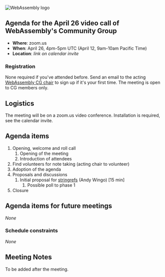 ![WebAssembly logo](/images/WebAssembly.png)

## Agenda for the April 26 video call of WebAssembly's Community Group

- **Where**: zoom.us
- **When**: April 26, 4pm-5pm UTC (April 12, 9am-10am Pacific Time)
- **Location**: *link on calendar invite*

### Registration

None required if you've attended before. Send an email to the acting [WebAssembly CG chair](mailto:webassembly-cg-chair@chromium.org)
to sign up if it's your first time. The meeting is open to CG members only.

## Logistics

The meeting will be on a zoom.us video conference.
Installation is required, see the calendar invite.

## Agenda items

1. Opening, welcome and roll call
    1. Opening of the meeting
    1. Introduction of attendees
1. Find volunteers for note taking (acting chair to volunteer)
1. Adoption of the agenda
1. Proposals and discussions
    1. Initial proposal for [stringrefs](https://github.com/wingo/stringrefs) (Andy Wingo) [15 min]
        1. Possible poll to phase 1
1. Closure

## Agenda items for future meetings

*None*

### Schedule constraints

*None*

## Meeting Notes

To be added after the meeting.
